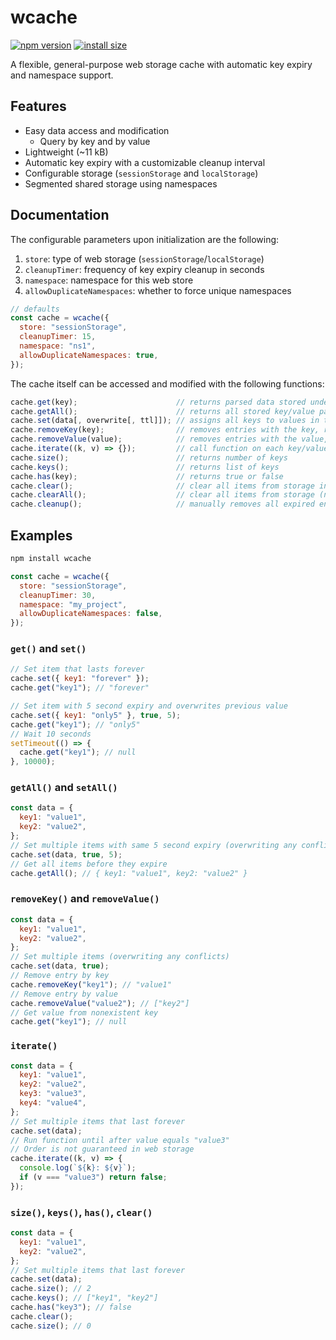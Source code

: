 # wcache

[![npm version](https://badge.fury.io/js/wcache.svg)](https://badge.fury.io/js/wcache)
[![install size](https://packagephobia.com/badge?p=wcache)](https://packagephobia.com/result?p=wcache)

A flexible, general-purpose web storage cache with automatic key expiry and namespace support.

## Features

- Easy data access and modification
  - Query by key and by value
- Lightweight (~11 kB)
- Automatic key expiry with a customizable cleanup interval
- Configurable storage (`sessionStorage` and `localStorage`)
- Segmented shared storage using namespaces

## Documentation

The configurable parameters upon initialization are the following:

1. `store`: type of web storage (`sessionStorage`/`localStorage`)
2. `cleanupTimer`: frequency of key expiry cleanup in seconds
3. `namespace`: namespace for this web store
4. `allowDuplicateNamespaces`: whether to force unique namespaces

```js
// defaults
const cache = wcache({
  store: "sessionStorage",
  cleanupTimer: 15,
  namespace: "ns1",
  allowDuplicateNamespaces: true,
});
```

The cache itself can be accessed and modified with the following functions:

```js
cache.get(key);                      // returns parsed data stored under key
cache.getAll();                      // returns all stored key/value pairs as an object
cache.set(data[, overwrite[, ttl]]); // assigns all keys to values in the data object with expire time
cache.removeKey(key);                // removes entries with the key, returns the value
cache.removeValue(value);            // removes entries with the value, returns list of keys
cache.iterate((k, v) => {});         // call function on each key/value pair, return false to exit
cache.size();                        // returns number of keys
cache.keys();                        // returns list of keys
cache.has(key);                      // returns true or false
cache.clear();                       // clear all items from storage in this namespace
cache.clearAll();                    // clear all items from storage (not namespace sensitive)
cache.cleanup();                     // manually removes all expired entries
```

## Examples

```js
npm install wcache
```

```js
const cache = wcache({
  store: "sessionStorage",
  cleanupTimer: 30,
  namespace: "my_project",
  allowDuplicateNamespaces: false,
});
```

### `get()` and `set()`

```js
// Set item that lasts forever
cache.set({ key1: "forever" });
cache.get("key1"); // "forever"

// Set item with 5 second expiry and overwrites previous value
cache.set({ key1: "only5" }, true, 5);
cache.get("key1"); // "only5"
// Wait 10 seconds
setTimeout(() => {
  cache.get("key1"); // null
}, 10000);
```

### `getAll()` and `setAll()`

```js
const data = {
  key1: "value1",
  key2: "value2",
};
// Set multiple items with same 5 second expiry (overwriting any conflicts)
cache.set(data, true, 5);
// Get all items before they expire
cache.getAll(); // { key1: "value1", key2: "value2" }
```

### `removeKey()` and `removeValue()`

```js
const data = {
  key1: "value1",
  key2: "value2",
};
// Set multiple items (overwriting any conflicts)
cache.set(data, true);
// Remove entry by key
cache.removeKey("key1"); // "value1"
// Remove entry by value
cache.removeValue("value2"); // ["key2"]
// Get value from nonexistent key
cache.get("key1"); // null
```

### `iterate()`

```js
const data = {
  key1: "value1",
  key2: "value2",
  key3: "value3",
  key4: "value4",
};
// Set multiple items that last forever
cache.set(data);
// Run function until after value equals "value3"
// Order is not guaranteed in web storage
cache.iterate((k, v) => {
  console.log(`${k}: ${v}`);
  if (v === "value3") return false;
});
```

### `size()`, `keys()`, `has()`, `clear()`

```js
const data = {
  key1: "value1",
  key2: "value2",
};
// Set multiple items that last forever
cache.set(data);
cache.size(); // 2
cache.keys(); // ["key1", "key2"]
cache.has("key3"); // false
cache.clear();
cache.size(); // 0
```
